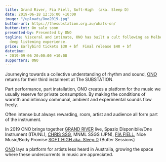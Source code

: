 ```yaml
---
title: Grand River, Fia Fiell, Soft-High  (aka. Sleep D)
date: 2019-06-18 12:36:00 +10:00
image: "/uploads/Ono2019.jpg"
button-url: https://thesubstation.org.au/whats-on/
button-txt: On sale soon
presented-by: Presented by ONO
tagline: Visceral and intimate, ONO has built a cult following as Melbourne’s preeminent
  deep listening experience.
price: Earlybird tickets $30 + bf  Final release $40 + bf
datetime:
- 2019-09-06 20:00:00 +10:00
supporters: ONO
---
```


Journeying towards a collective understanding of rhythm and sound, [ONO](https://www.o-n-o.com.au/) returns for their third instalment at The SUBSTATION. 

Part performance, part installation, ONO creates a platform for the music we usually reserve for private consumption. By making the conditions of warmth and intimacy communal, ambient and experimental sounds flow freely.

Often intense but always rewarding, room, artist and audience all form part of the instrument.

In 2019 ONO brings together [GRAND RIVER](https://www.residentadvisor.net/dj/grandriver-de) live, Spazio Disponibile/One Instrument (ITA/NL), 
[CHRIS SSG](https://www.residentadvisor.net/dj/chrismnmlssgs/biography), MNML SSGS (JPN), 
[FÍA FIELL](https://bodypromise.bandcamp.com/track/fia-fiell-ladder), Nice Music/Body Promise
[SOFT HIGH aka. Sleep D](https://sleep-d.bandcamp.com/) (Butter Sessions)

[ONO](https://www.o-n-o.com.au/) lays a platform for artists less heard in Australia, growing the space where these undercurrents in music are appreciated. 